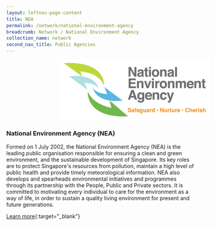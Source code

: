 ```yaml
---
layout: leftnav-page-content
title: NEA
permalink: /network/national-environment-agency
breadcrumb: Network / National Environment Agency
collection_name: network
second_nav_title: Public Agencies
---
```


<div class="networklogo">
<a href="https://www.nea.gov.sg/">
<img src="/images/network/NEA Logo.jpg" alt="1" style="width:400px;height:160.5px;margin-left:140px">
</a>
  </div>

<h3>National Environment Agency (NEA)</h3>

Formed on 1 July 2002, the National Environment Agency (NEA) is the leading public organisation responsible for ensuring a clean and green environment, and the sustainable development of Singapore. Its key roles are to protect Singapore's resources from pollution, maintain a high level of public health and provide timely meteorological information. NEA also develops and spearheads environmental initiatives and programmes through its partnership with the People, Public and Private sectors. It is committed to motivating every individual to care for the environment as a way of life, in order to sustain a quality living environment for present and future generations.

[Learn more](https://www.nea.gov.sg/){:target="_blank"}
